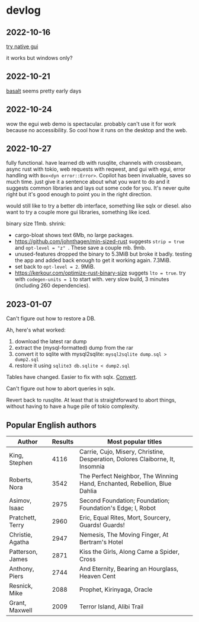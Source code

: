 # devlog

## 2022-10-16

[try native gui](https://github.com/gabdube/native-windows-gui)

it works but windows only?

## 2022-10-21

[basalt](https://github.com/AustinJ235/basalt) seems pretty early days

## 2022-10-24

wow the egui web demo is spectacular. probably can't use it for work because no
accessibility. So cool how it runs on the desktop and the web.

## 2022-10-27

fully functional. have learned db with rusqlite, channels with crossbeam, async
rust with tokio, web requests with reqwest, and gui with egui, error handling
with `Box<dyn error::Error>`. Copilot has been invaluable, saves so much time.
just give it a sentence about what you want to do and it suggests common
libraries and lays out some code for you. It's never quite right but it's good
enough to point you in the right direction.

would still like to try a better db interface, something like sqlx or diesel.
also want to try a couple more gui libraries, something like iced.

binary size 11mb. shrink:

- cargo-bloat shows text 6Mb, no large packages.
- https://github.com/johnthagen/min-sized-rust suggests `strip = true ` and
  `opt-level = "z" `. These save a couple mb. 9mb.
- unused-features dropped the binary to 5.3MiB but broke it badly. testing the
  app and added back enough to get it working again. 7.3MiB.
- set back to `opt-level = 2`. 9MiB.
- https://kerkour.com/optimize-rust-binary-size suggets `lto = true`. try with
  `codegen-units = 1` to start with. very slow build, 3 minutes (including 260
  dependencies).

## 2023-01-07

Can't figure out how to restore a DB.

Ah, here's what worked:

1. download the latest rar dump
2. extract the (mysql-formatted) dump from the rar
3. convert it to sqlite with mysql2sqlite: `mysql2sqlite dump.sql > dump2.sql`
4. restore it using `sqlite3 db.sqlite < dump2.sql`

Tables have changed. Easier to fix with sqlx.
[Convert](https://github.com/launchbadge/sqlx#usage).

Can't figure out how to abort queries in sqlx.

Revert back to rusqlite. At least that is straightforward to abort things,
without having to have a huge pile of tokio complexity.

## Popular English authors

| Author           | Results | Most popular titles                                                           |
| ---------------- | ------- | ----------------------------------------------------------------------------- |
| King, Stephen    | 4116    | Carrie, Cujo, Misery, Christine, Desperation, Dolores Claiborne, It, Insomnia |
| Roberts, Nora    | 3542    | The Perfect Neighbor, The Winning Hand, Enchanted, Rebellion, Blue Dahlia     |
| Asimov, Isaac    | 2975    | Second Foundation; Foundation; Foundation's Edge; I, Robot                    |
| Pratchett, Terry | 2960    | Eric, Equal Rites, Mort, Sourcery, Guards! Guards!                            |
| Christie, Agatha | 2947    | Nemesis, The Moving Finger, At Bertram's Hotel                                |
| Patterson, James | 2871    | Kiss the Girls, Along Came a Spider, Cross                                    |
| Anthony, Piers   | 2744    | And Eternity, Bearing an Hourglass, Heaven Cent                               |
| Resnick, Mike    | 2088    | Prophet, Kirinyaga, Oracle                                                    |
| Grant, Maxwell   | 2009    | Terror Island, Alibi Trail                                                    |
